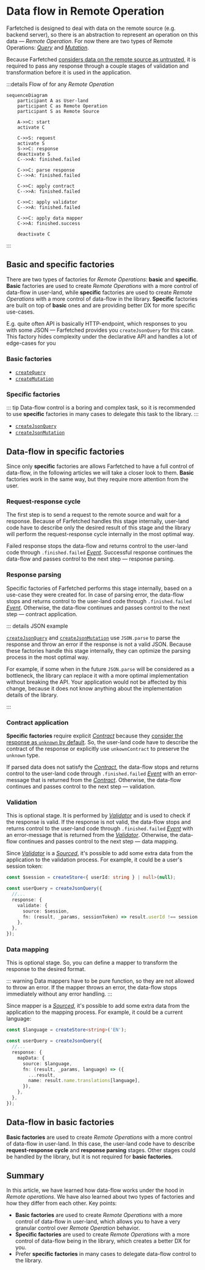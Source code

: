 # Data flow in Remote Operation

Farfetched is designed to deal with data on the remote source (e.g. backend server), so there is an abstraction to represent an operation on this data — _Remote Operation_. For now there are two types of Remote Operations: [_Query_](/api/primitives/query) and [_Mutation_](/api/primitives/mutation).

Because Farfetched [considers data on the remote source as untrusted](/statements/never_trust), it is required to pass any response through a couple stages of validation and transformation before it is used in the application.

:::details Flow of for any _Remote Operation_

```mermaid
sequenceDiagram
    participant A as User-land
    participant C as Remote Operation
    participant S as Remote Source

    A->>C: start
    activate C

    C->>S: request
    activate S
    S->>C: response
    deactivate S
    C-->>A: finished.failed

    C->>C: parse response
    C-->>A: finished.failed

    C->>C: apply contract
    C-->>A: finished.failed

    C->>C: apply validator
    C-->>A: finished.failed

    C->>C: apply data mapper
    C->>A: finished.success

    deactivate C
```

:::

## Basic and specific factories

There are two types of factories for _Remote Operations_: **basic** and **specific**. **Basic** factories are used to create _Remote Operations_ with a more control of data-flow in user-land, while **specific** factories are used to create _Remote Operations_ with a more control of data-flow in the library. **Specific** factories are built on top of **basic** ones and are providing better DX for more specific use-cases.

E.g. quite often API is basically HTTP-endpoint, which responses to you with some JSON — Farfetched provides you `createJsonQuery` for this case. This factory hides complexity under the declarative API and handles a lot of edge-cases for you

### Basic factories

- [`createQuery`](/api/factories/create_query)
- [`createMutation`](/api/factories/create_mutation)

### Specific factories

::: tip
Data-flow control is a boring and complex task, so it is recommended to use **specific** factories in many cases to delegate this task to the library.
:::

- [`createJsonQuery`](/api/factories/create_json_query)
- [`createJsonMutation`](/api/factories/create_json_mutation)

## Data-flow in specific factories

Since only **specific** factories are allows Farfetched to have a full control of data-flow, in the following articles we will take a closer look to them. **Basic** factories work in the same way, but they require more attention from the user.

### Request-response cycle

The first step is to send a request to the remote source and wait for a response. Because of Farfetched handles this stage internally, user-land code have to describe only the desired result of this stage and the library will perform the request-response cycle internally in the most optimal way.

Failed response stops the data-flow and returns control to the user-land code through `.finished.failed` [_Event_](https://effector.dev/docs/api/effector/event). Successful response continues the data-flow and passes control to the next step — response parsing.

### Response parsing

Specific factories of Farfetched performs this stage internally, based on a use-case they were created for. In case of parsing error, the data-flow stops and returns control to the user-land code through `.finished.failed` [_Event_](https://effector.dev/docs/api/effector/event). Otherwise, the data-flow continues and passes control to the next step — contract application.

::: details JSON example

[`createJsonQuery`](/api/factories/create_json_query) and [`createJsonMutation`](/api/factories/create_json_mutation) use `JSON.parse` to parse the response and throw an error if the response is not a valid JSON. Because these factories handle this stage internally, they can optimize the parsing process in the most optimal way.

For example, if some when in the future `JSON.parse` will be considered as a bottleneck, the library can replace it with a more optimal implementation without breaking the API. Your application would not be affected by this change, because it does not know anything about the implementation details of the library.

:::

### Contract application

**Specific factories** require explicit [_Contract_](/api/primitives/contract) because they [consider the response as `unknown` by default](/statements/never_trust). So, the user-land code have to describe the contract of the response or explicitly use `unkownContract` to preserve the `unknown` type.

If parsed data does not satisfy the [_Contract_](/api/primitives/contract), the data-flow stops and returns control to the user-land code through `.finished.failed` [_Event_](https://effector.dev/docs/api/effector/event) with an error-message that is returned from the [_Contract_](/api/primitives/contract). Otherwise, the data-flow continues and passes control to the next step — validation.

### Validation

This is optional stage. It is performed by [_Validator_](/api/primitives/validator) and is used to check if the response is valid. If the response is not valid, the data-flow stops and returns control to the user-land code through `.finished.failed` [_Event_](https://effector.dev/docs/api/effector/event) with an error-message that is returned from the [_Validator_](/api/primitives/validator). Otherwise, the data-flow continues and passes control to the next step — data mapping.

Since [_Validator_](/api/primitives/validator) is a [_Sourced_](/api/primitives/sourced), it's possible to add some extra data from the application to the validation process. For example, it could be a user's session token:

```ts
const $session = createStore<{ userId: string } | null>(null);

const userQuery = createJsonQuery({
  //...
  response: {
    validate: {
      source: $session,
      fn: (result, _params, sessionToken) => result.userId !== session.userId,
    },
  },
});
```

### Data mapping

This is optional stage. So, you can define a mapper to transform the response to the desired format.

::: warning
Data mappers have to be pure function, so they are not allowed to throw an error. If the mapper throws an error, the data-flow stops immediately without any error handling.
:::

Since mapper is a [_Sourced_](/api/primitives/sourced), it's possible to add some extra data from the application to the mapping process. For example, it could be a current language:

```ts
const $language = createStore<string>('EN');

const userQuery = createJsonQuery({
  //...
  response: {
    mapData: {
      source: $language,
      fn: (result, _params, language) => ({
        ...result,
        name: result.name.translations[language],
      }),
    },
  },
});
```

## Data-flow in basic factories

**Basic factories** are used to create _Remote Operations_ with a more control of data-flow in user-land. In this case, the user-land code have to describe **request-response cycle** and **response parsing** stages. Other stages could be handled by the library, but it is not required for **basic factories**.

## Summary

In this article, we have learned how data-flow works under the hood in _Remote operations_. We have also learned about two types of factories and how they differ from each other. Key points:

- **Basic factories** are used to create _Remote Operations_ with a more control of data-flow in user-land, which allows you to have a very granular control over _Remote Operation_ behavior.
- **Specific factories** are used to create _Remote Operations_ with a more control of data-flow being in the library, which creates a better DX for you.
- Prefer **specific factories** in many cases to delegate data-flow control to the library.
